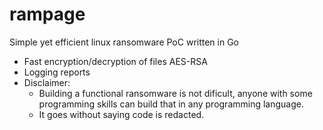 # rampage
Simple yet efficient linux ransomware PoC written in Go
* Fast encryption/decryption of files AES-RSA
* Logging reports
* Disclaimer:
  - Building a functional ransomware is not dificult, anyone with some programming skills can build that in any programming language.
  - It goes without saying code is redacted.

